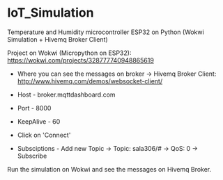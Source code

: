 # IoT_Simulation
Temperature and Humidity microcontroller ESP32 on Python (Wokwi Simulation + Hivemq Broker Client)

Project on Wokwi (Micropython on ESP32): https://wokwi.com/projects/328777740948865619

- Where you can see the messages on broker -> Hivemq Broker Client: http://www.hivemq.com/demos/websocket-client/

- Host - broker.mqttdashboard.com
- Port - 8000
- KeepAlive - 60
- Click on 'Connect'

- Subsciptions - Add new Topic
-> Topic: sala306/#
-> QoS: 0
-> Subscribe

Run the simulation on Wokwi and see the messages on Hivemq Broker.
